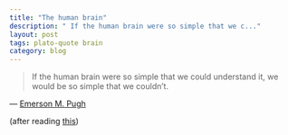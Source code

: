 ```yaml
---
title: "The human brain"
description: " If the human brain were so simple that we c..."
layout: post
tags: plato-quote brain
category: blog
---
```


> If the human brain were so simple that we could understand it, we would be so simple that we couldn’t.

&mdash; [Emerson M. Pugh](http://quoteinvestigator.com/2016/03/05/brain/)

(after reading [this](http://waitbutwhy.com/2017/04/neuralink.html))
